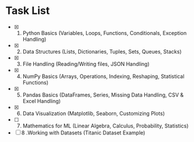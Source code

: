 # Task List

- [x] 1. Python Basics (Variables, Loops, Functions, Conditionals, Exception Handling)
- [x] 2. Data Structures (Lists, Dictionaries, Tuples, Sets, Queues, Stacks)
- [x] 3. File Handling (Reading/Writing files, JSON Handling)
- [x] 4. NumPy Basics (Arrays, Operations, Indexing, Reshaping, Statistical Functions)
- [x] 5. Pandas Basics (DataFrames, Series, Missing Data Handling, CSV & Excel Handling)
- [x] 6. Data Visualization (Matplotlib, Seaborn, Customizing Plots)
- [ ] 7. Mathematics for ML (Linear Algebra, Calculus, Probability, Statistics)
- [ ] 8 .Working with Datasets (Titanic Dataset Example)
